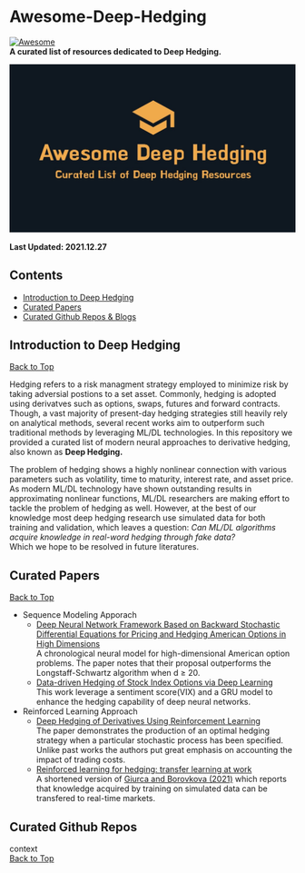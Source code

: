 # Awesome-Deep-Hedging
[![Awesome](https://cdn.rawgit.com/sindresorhus/awesome/d7305f38d29fed78fa85652e3a63e154dd8e8829/media/badge.svg)](https://github.com/sindresorhus/awesome)  
__A curated list of resources dedicated to Deep Hedging.__  

<img src="https://raw.githubusercontent.com/guijinSON/Awesome-Deep-Hedging/main/assets/logo.jpg" width="600">  

__Last Updated: 2021.12.27__
## Contents
- [Introduction to Deep Hedging](#introduction-to-deep-hedging)
- [Curated Papers](#curated-papers)
- [Curated Github Repos & Blogs](#curated-github-repos)

## Introduction to Deep Hedging
[Back to Top](#contents)  

Hedging refers to a risk managment strategy employed to minimize risk by taking adversial postions to a set asset. Commonly, hedging is adopted using derivatves such as options, swaps, futures and forward contracts. Though, a vast majority of present-day hedging strategies still heavily rely on analytical methods, several recent works aim to outperform such traditional methods by leveraging ML/DL technologies. In this repository we provided a curated list of modern neural approaches to derivative hedging, also known as __Deep Hedging.__

The problem of hedging shows a highly nonlinear connection with various parameters such as volatility, time to maturity, interest rate, and asset price. As modern ML/DL technology have shown outstanding results in approximating nonlinear functions, ML/DL researchers are making effort to tackle the problem of hedging as well. However, at the best of our knowledge most deep hedging research use simulated data for both training and validation, which leaves a question: _Can ML/DL algorithms acquire knowledge in real-word hedging through fake data?_  
Which we hope to be resolved in future literatures. 

## Curated Papers
[Back to Top](#contents)
* Sequence Modeling Apporach
    - [Deep Neural Network Framework Based on
Backward Stochastic Differential Equations for
Pricing and Hedging American Options in High
Dimensions
](https://arxiv.org/pdf/1909.11532v1.pdf)  
    A chronological neural model for high-dimensional American option problems. The paper notes that their proposal outperforms the Longstaff-Schwartz algorithm when d ≥ 20.
    - [Data-driven Hedging of Stock Index Options via Deep Learning](https://arxiv.org/pdf/2111.03477v1.pdf)  
    This work leverage a sentiment score(VIX) and a GRU model to enhance the hedging capability of deep neural networks.
* Reinforced Learning Approach
    - [Deep Hedging of Derivatives Using Reinforcement Learning](https://arxiv.org/pdf/2103.16409.pdf)  
    The paper demonstrates the production of an optimal hedging strategy when a particular stochastic process has been specified. Unlike past works the authors put great emphasis on accounting the impact of trading costs. 
    - [Reinforced learning for hedging: transfer learning at work](https://probability.nl/wp-content/uploads/2021/06/WP-Reinforced-learning-for-hedging-transfer-learning-at-work.pdf)  
  A shortened version of [Giurca and Borovkova (2021)](https://www.semanticscholar.org/paper/Delta-Hedging-of-Derivatives-using-Deep-Learning-Giurca-Borovkova/e451a57d9d4213d14e9315cf4037adc655884bfd) which reports that knowledge acquired by training on simulated data can be transfered to real-time markets. 

## Curated Github Repos
context  
[Back to Top](#contents)
